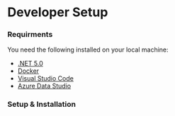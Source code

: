 # Developer Setup

### Requirments
You need the following installed on your local machine:

* [.NET 5.0](https://dotnet.microsoft.com/download/dotnet/5.0)
* [Docker](https://www.docker.com/get-started)
* [Visual Studio Code](https://code.visualstudio.com/download)
* [Azure Data Studio](https://docs.microsoft.com/en-us/sql/azure-data-studio/download-azure-data-studio?view=sql-server-ver15)

### Setup & Installation

